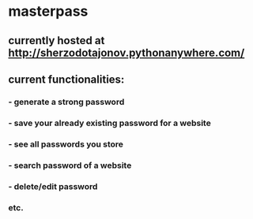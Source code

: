 # masterpass


## currently hosted at http://sherzodotajonov.pythonanywhere.com/


## current functionalities:

### - generate a strong password
### - save your already existing password for a website
### - see all passwords you store
### - search password of a website
### - delete/edit password
### etc.

